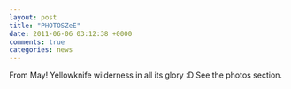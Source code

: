 ```yaml
---
layout: post
title: "PHOTOSZeE"
date: 2011-06-06 03:12:38 +0000
comments: true
categories: news
---
```


From May! Yellowknife wilderness in all its glory :D See the photos section.